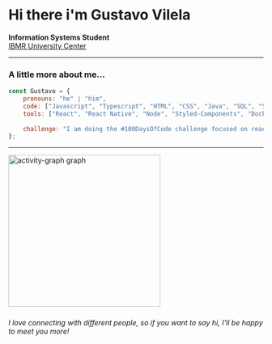# Hi there i'm Gustavo Vilela

**Information Systems Student**  
[IBMR University Center](https://landing.ibmr.br/curso-superior/?utm_source=search&utm_medium=cpc&utm_campaign=IBMR|GRAD|TODOS|INSTITUCIONAL-251|02|05|01|02|&utm_term=cpc&utm_content=UNIFICADA&gad_source=1&gclid=Cj0KCQiArby5BhCDARIsAIJvjIRikGBcO24VcVZ_V_DyfOw6BIDzDjaZfsW0w6SvHvaB6ObgDElM8BUaAmaEEALw_wcB)   

---

### A little more about me... 

```javascript
const Gustavo = {
    pronouns: "he" | "him", 
    code: ["Javascript", "Typescript", "HTML", "CSS", "Java", "SQL", "Shell script"],
    tools: ["React", "React Native", "Node", "Styled-Components", "Docker", "Knex.js", "Zod", "Prisma", "JWT", "Scrum", "Jira".],
    
    challenge: "I am doing the #100DaysOfCode challenge focused on react and typescript"
};
````
---

<div align="left">
  <img src="https://github-readme-activity-graph.vercel.app/graph?username=gustavo-bercacollo&radius=16&theme=chartreuse-dark&area=true&order=5&hide_border=false&hide_title=false&title_color=29903b&color=29903b&bg_color=182725" height="300" alt="activity-graph graph"  />
</div>

###

*I love connecting with different people, so if you want to say hi, I'll be happy to meet you more!* 

